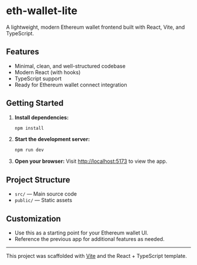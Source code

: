 # eth-wallet-lite

A lightweight, modern Ethereum wallet frontend built with React, Vite, and TypeScript.

## Features
- Minimal, clean, and well-structured codebase
- Modern React (with hooks)
- TypeScript support
- Ready for Ethereum wallet connect integration

## Getting Started

1. **Install dependencies:**
   ```sh
   npm install
   ```
2. **Start the development server:**
   ```sh
   npm run dev
   ```
3. **Open your browser:**
   Visit [http://localhost:5173](http://localhost:5173) to view the app.

## Project Structure
- `src/` — Main source code
- `public/` — Static assets

## Customization
- Use this as a starting point for your Ethereum wallet UI.
- Reference the previous app for additional features as needed.

---

This project was scaffolded with [Vite](https://vitejs.dev/) and the React + TypeScript template.
